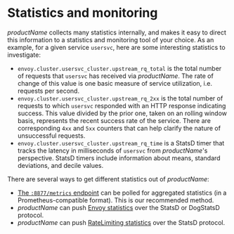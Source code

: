 # Statistics and monitoring

$productName$ collects many statistics internally, and makes it easy to
direct this information to a statistics and monitoring tool of your
choice.  As an example, for a given service `usersvc`, here are some
interesting statistics to investigate:

- `envoy.cluster.usersvc_cluster.upstream_rq_total` is the total
  number of requests that `usersvc` has received via $productName$.  The rate of change of this value is one basic measure of
  service utilization, i.e. requests per second.
- `envoy.cluster.usersvc_cluster.upstream_rq_2xx` is the total number
  of requests to which `usersvc` responded with an HTTP response
  indicating success.  This value divided by the prior one, taken on
  an rolling window basis, represents the recent success rate of the
  service.  There are corresponding `4xx` and `5xx` counters that can
  help clarify the nature of unsuccessful requests.
- `envoy.cluster.usersvc_cluster.upstream_rq_time` is a StatsD timer
  that tracks the latency in milliseconds of `usersvc` from $productName$'s perspective.  StatsD timers include information about
  means, standard deviations, and decile values.

There are several ways to get different statistics out of $productName$:

- [The `:8877/metrics` endpoint](./8877-metrics) can be polled for
  aggregated statistics (in a Prometheus-compatible format).  This is
  our recommended method.
- $productName$ can push [Envoy statistics](./envoy-statsd) over the
  StatsD or DogStatsD protocol.
- $productName$ can push [RateLimiting
  statistics](../environment) over the StatsD protocol.
